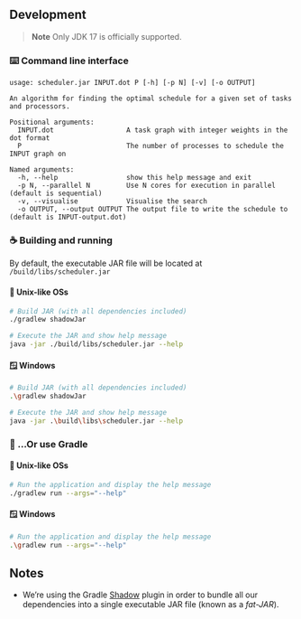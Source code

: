 ## Development

> **Note**
> Only JDK 17 is officially supported.

### ⌨️ Command line interface

```
usage: scheduler.jar INPUT.dot P [-h] [-p N] [-v] [-o OUTPUT] 

An algorithm for finding the optimal schedule for a given set of tasks and processors.

Positional arguments:
  INPUT.dot                  A task graph with integer weights in the dot format
  P                          The number of processes to schedule the INPUT graph on

Named arguments:
  -h, --help                 show this help message and exit
  -p N, --parallel N         Use N cores for execution in parallel (default is sequential)
  -v, --visualise            Visualise the search
  -o OUTPUT, --output OUTPUT The output file to write the schedule to (default is INPUT-output.dot)
```

### ☕ Building and running

By default, the executable JAR file will be located at `/build/libs/scheduler.jar`

#### 🐧 Unix-like OSs

```bash
# Build JAR (with all dependencies included)
./gradlew shadowJar

# Execute the JAR and show help message
java -jar ./build/libs/scheduler.jar --help
```

#### 🪟 Windows

```bash
# Build JAR (with all dependencies included)
.\gradlew shadowJar

# Execute the JAR and show help message
java -jar .\build\libs\scheduler.jar --help
```

### 🐘 …Or use Gradle

#### 🐧 Unix-like OSs

```bash
# Run the application and display the help message
./gradlew run --args="--help"
```

#### 🪟 Windows

```bash
# Run the application and display the help message
.\gradlew run --args="--help"
```

## Notes

- We’re using the Gradle [Shadow](https://imperceptiblethoughts.com/shadow) plugin in order to bundle all our dependencies into a single executable JAR file (known as a *fat-JAR*).
